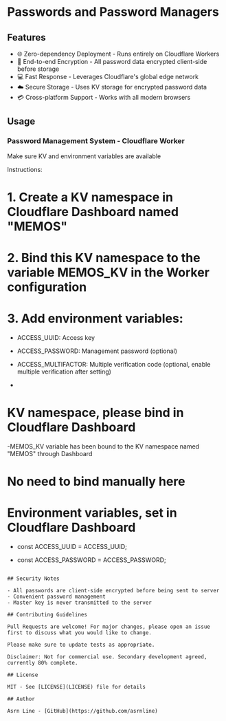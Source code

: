# Passwords and Password Managers

## Features

- 🌐 Zero-dependency Deployment - Runs entirely on Cloudflare Workers
- 📧 End-to-end Encryption - All password data encrypted client-side before storage
- 💻 Fast Response - Leverages Cloudflare's global edge network
- ☁️ Secure Storage - Uses KV storage for encrypted password data
- 💳 Cross-platform Support - Works with all modern browsers


## Usage

### Password Management System - Cloudflare Worker

 Make sure KV and environment variables are available

Instructions:

# 1. Create a KV namespace in Cloudflare Dashboard named "MEMOS"

# 2. Bind this KV namespace to the variable MEMOS_KV in the Worker configuration

# 3. Add environment variables:

- ACCESS_UUID: Access key

- ACCESS_PASSWORD: Management password (optional)

- ACCESS_MULTIFACTOR: Multiple verification code (optional, enable multiple verification after setting)

*

# KV namespace, please bind in Cloudflare Dashboard

 -MEMOS_KV variable has been bound to the KV namespace named "MEMOS" through Dashboard

# No need to bind manually here

# Environment variables, set in Cloudflare Dashboard

 - const ACCESS_UUID = ACCESS_UUID;

 - const ACCESS_PASSWORD = ACCESS_PASSWORD;
```

## Security Notes

- All passwords are client-side encrypted before being sent to server
- Convenient password management
- Master key is never transmitted to the server

## Contributing Guidelines

Pull Requests are welcome! For major changes, please open an issue first to discuss what you would like to change.

Please make sure to update tests as appropriate.

Disclaimer: Not for commercial use. Secondary development agreed, currently 80% complete.

## License

MIT - See [LICENSE](LICENSE) file for details

## Author

Asrn Line - [GitHub](https://github.com/asrnline)
